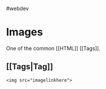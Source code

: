 #webdev

# Images

One of the common [[HTML]] [[Tags]].

## [[Tags|Tag]]

```
<img src="imagelinkhere">
```
